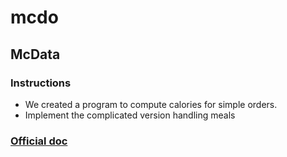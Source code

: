 mcdo
====

## McData

### Instructions

- We created a program to compute calories for simple orders.
- Implement the complicated version handling meals

### [Official doc](http://www.mcdonalds.fr/entreprise/nutrition/nutrition-chez-mcdonalds)

